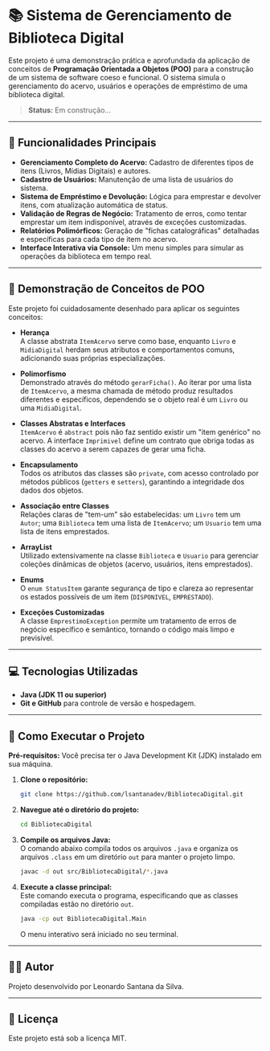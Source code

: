 # 📚 Sistema de Gerenciamento de Biblioteca Digital

Este projeto é uma demonstração prática e aprofundada da aplicação de conceitos de **Programação Orientada a Objetos (POO)** para a construção de um sistema de software coeso e funcional. O sistema simula o gerenciamento do acervo, usuários e operações de empréstimo de uma biblioteca digital.

> **Status:** Em construção...

-----

## 🚀 Funcionalidades Principais

  * **Gerenciamento Completo do Acervo:** Cadastro de diferentes tipos de itens (Livros, Mídias Digitais) e autores.
  * **Cadastro de Usuários:** Manutenção de uma lista de usuários do sistema.
  * **Sistema de Empréstimo e Devolução:** Lógica para emprestar e devolver itens, com atualização automática de status.
  * **Validação de Regras de Negócio:** Tratamento de erros, como tentar emprestar um item indisponível, através de exceções customizadas.
  * **Relatórios Polimórficos:** Geração de "fichas catalográficas" detalhadas e específicas para cada tipo de item no acervo.
  * **Interface Interativa via Console:** Um menu simples para simular as operações da biblioteca em tempo real.

-----

## 🧠 Demonstração de Conceitos de POO

Este projeto foi cuidadosamente desenhado para aplicar os seguintes conceitos:

  * **Herança**  
    A classe abstrata `ItemAcervo` serve como base, enquanto `Livro` e `MidiaDigital` herdam seus atributos e comportamentos comuns, adicionando suas próprias especializações.

  * **Polimorfismo**  
    Demonstrado através do método `gerarFicha()`. Ao iterar por uma lista de `ItemAcervo`, a mesma chamada de método produz resultados diferentes e específicos, dependendo se o objeto real é um `Livro` ou uma `MidiaDigital`.

  * **Classes Abstratas e Interfaces**  
    `ItemAcervo` é `abstract` pois não faz sentido existir um "item genérico" no acervo. A interface `Imprimivel` define um contrato que obriga todas as classes do acervo a serem capazes de gerar uma ficha.

  * **Encapsulamento**  
    Todos os atributos das classes são `private`, com acesso controlado por métodos públicos (`getters` e `setters`), garantindo a integridade dos dados dos objetos.

  * **Associação entre Classes**  
    Relações claras de "tem-um" são estabelecidas: um `Livro` tem um `Autor`; uma `Biblioteca` tem uma lista de `ItemAcervo`; um `Usuario` tem uma lista de itens emprestados.

  * **ArrayList**  
    Utilizado extensivamente na classe `Biblioteca` e `Usuario` para gerenciar coleções dinâmicas de objetos (acervo, usuários, itens emprestados).

  * **Enums**  
    O `enum StatusItem` garante segurança de tipo e clareza ao representar os estados possíveis de um item (`DISPONIVEL`, `EMPRESTADO`).

  * **Exceções Customizadas**  
    A classe `EmprestimoException` permite um tratamento de erros de negócio específico e semântico, tornando o código mais limpo e previsível.

-----

## 💻 Tecnologias Utilizadas

  * **Java (JDK 11 ou superior)**
  * **Git e GitHub** para controle de versão e hospedagem.

-----

## 🚀 Como Executar o Projeto

**Pré-requisitos:** Você precisa ter o Java Development Kit (JDK) instalado em sua máquina.

1. **Clone o repositório:**
    ```bash
    git clone https://github.com/lsantanadev/BibliotecaDigital.git
    ```

2. **Navegue até o diretório do projeto:**
    ```bash
    cd BibliotecaDigital
    ```

3. **Compile os arquivos Java:**  
   O comando abaixo compila todos os arquivos `.java` e organiza os arquivos `.class` em um diretório `out` para manter o projeto limpo.
    ```bash
    javac -d out src/BibliotecaDigital/*.java
    ```

4. **Execute a classe principal:**  
   Este comando executa o programa, especificando que as classes compiladas estão no diretório `out`.
    ```bash
    java -cp out BibliotecaDigital.Main
    ```

   O menu interativo será iniciado no seu terminal.

-----

## 👨‍💻 Autor

Projeto desenvolvido por Leonardo Santana da Silva.

-----

## 📄 Licença

Este projeto está sob a licença MIT.
